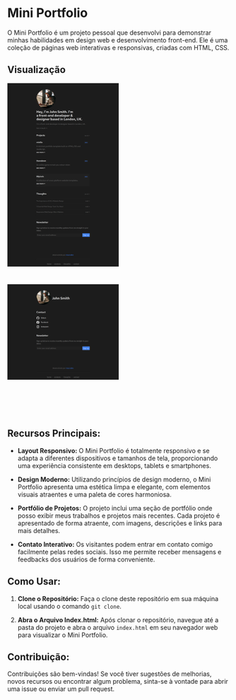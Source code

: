 # Mini Portfolio

O Mini Portfolio é um projeto pessoal que desenvolvi para demonstrar minhas habilidades em design web e desenvolvimento front-end. Ele é uma coleção de páginas web interativas e responsivas, criadas com HTML, CSS.

## Visualização

<div style="display: grid; ">
  <img src="photo.png" alt="Imagem 1" style="width: 50%; margin-bottom: 40px;">
  <img src="photo2.png" alt="Imagem 2" style="width: 50%; margin-bottom: 80px">
</div>





## Recursos Principais:

- **Layout Responsivo:** O Mini Portfolio é totalmente responsivo e se adapta a diferentes dispositivos e tamanhos de tela, proporcionando uma experiência consistente em desktops, tablets e smartphones.

- **Design Moderno:** Utilizando princípios de design moderno, o Mini Portfolio apresenta uma estética limpa e elegante, com elementos visuais atraentes e uma paleta de cores harmoniosa.

- **Portfólio de Projetos:** O projeto inclui uma seção de portfólio onde posso exibir meus trabalhos e projetos mais recentes. Cada projeto é apresentado de forma atraente, com imagens, descrições e links para mais detalhes.

- **Contato Interativo:** Os visitantes podem entrar em contato comigo facilmente pelas redes sociais. Isso me permite receber mensagens e feedbacks dos usuários de forma conveniente.

## Como Usar:

1. **Clone o Repositório:** Faça o clone deste repositório em sua máquina local usando o comando `git clone`.

2. **Abra o Arquivo Index.html:** Após clonar o repositório, navegue até a pasta do projeto e abra o arquivo `index.html` em seu navegador web para visualizar o Mini Portfolio.

## Contribuição:

Contribuições são bem-vindas! Se você tiver sugestões de melhorias, novos recursos ou encontrar algum problema, sinta-se à vontade para abrir uma issue ou enviar um pull request.
